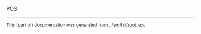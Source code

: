 
POS








* * *
<small>This (part of) documentation was generated from [../src/fst/root.lexc](http://github.com/giellalt/lang-tgl/blob/main/../src/fst/root.lexc)</small>